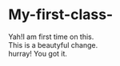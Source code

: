 # My-first-class-
Yah!I am first time on this.
<br>
This is a beautyful change.
<br>
hurray! You got it.
